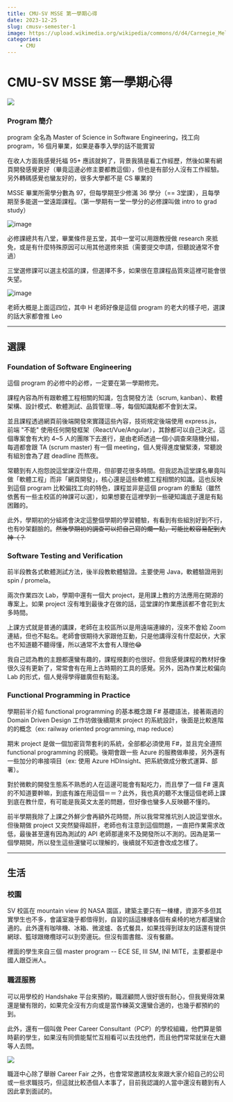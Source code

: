 ```yaml
---
title: CMU-SV MSSE 第一學期心得
date: 2023-12-25
slug: cmusv-semester-1
image: https://upload.wikimedia.org/wikipedia/commons/d/d4/Carnegie_Mellon_West_Building_23_Front_Entrance.jpg
categories:
    - CMU
---
```


# CMU-SV MSSE 第一學期心得

![](https://sv.cmu.edu/_files/images/logos/cmusv.png)

### Program 簡介

program 全名為 Master of Science in Software Engineering，找工向 program，16 個月畢業，如果是春季入學的話不能實習

在收人方面我感覺托福 95+ 應該就夠了，背景我猜是看工作經歷，然後如果有網頁開發感覺更好（畢竟這邊必修主要都教這個），但也是有部分人沒有工作經驗。另外轉碼感覺也蠻友好的，很多大學都不是 CS 畢業的

MSSE 畢業所需學分數為 97，但每學期至少修滿 36 學分（== 3堂課），且每學期至多能選一堂遠距課程。（第一學期有一堂一學分的必修課叫做 intro to grad study）

![image](https://hackmd.io/_uploads/HytTKWAUT.png)

必修課總共有八堂，畢業條件是五堂，其中一堂可以用跟教授做 research 來抵免，或是有什麼特殊原因可以用其他選修來抵（需要提交申請，但聽說通常不會過）

三堂選修課可以選主校區的課，但選擇不多，如果很在意課程品質來這裡可能會很失望。

![image](https://hackmd.io/_uploads/ry0cFZAIT.png)

老師大概是上面這四位，其中 H 老師好像是這個 program 的老大的樣子吧，選課的話大家都會推 Leo

---

## 選課

### Foundation of Software Engineering

這個 program 的必修中的必修，一定要在第一學期修完。

課程內容為所有跟軟體工程相關的知識，包含開發方法（scrum, kanban）、軟體架構、設計模式、軟體測試、品質管理...等，每個知識點都不會到太深。

並且課程透過網頁前後端開發來實踐這些內容，技術規定後端使用 express.js，前端 "不能" 使用任何開發框架（React/Vue/Angular），其餘都可以自己決定。這個專案會有大約 4~5 人的團隊下去進行，是由老師透過一個小調查來隨機分組，每週都會跟 TA (scrum master) 有一個 meeting，個人覺得進度蠻緊湊，常聽說有組別會為了趕 deadline 而熬夜。

常聽到有人抱怨說這堂課沒什麼用，但卻要花很多時間。但我認為這堂課名畢竟叫做「軟體工程」而非「網頁開發」，核心還是這些軟體工程相關的知識。這也反映到這個 program 比較偏找工向的特色，課程並非是這個 program 的重點（雖然依舊有一些主校區的神課可以選），如果想要在這裡學到一些硬知識底子還是有點困難的。

此外，學期初的分組將會決定這整個學期的學習體驗，有看到有些組別好到不行，也有吵架翻臉的。~~然後學期初的調查可以把自己寫的爛一點，可能比較容易配到大神（？~~

### Software Testing and Verification

前半段教各式軟體測試方法，後半段教軟體驗證。主要使用 Java，軟體驗證用到 spin / promela。

兩次作業四次 Lab，學期中還有一個大 project，是用課上教的方法應用在開源的專案上。如果 project 沒有堆到最後才在做的話，這堂課的作業應該都不會花到太多時間。

上課方式就是普通的講課，老師在主校區所以是用遠端連線的，沒來不會給 Zoom 連結，但也不點名。老師會很期待大家跟他互動，只是他講得沒有什麼起伏，大家也不知道聽不聽得懂，所以通常不太會有人理他😂

我自己認為教的主題都還蠻有趣的，課程規劃的也很好。但我感覺課程的教材好像很久沒有更新了，常常會有在用上古時期的工具的感覺。另外，因為作業比較偏向 Lab 的形式，個人覺得學得雖廣但有點淺。

### Functional Programming in Practice

學期前半介紹 functional programming 的基本概念跟 F# 基礎語法，接著兩週的 Domain Driven Design 工作坊做後續期末 project 的系統設計，後面是比較進階的的概念（ex: railway oriented programming, map reduce）

期末 project 是做一個加密貨幣套利的系統，全部都必須使用 F#，並且完全遵照 functional programming 的規範。後期會跟一些 Azure 的服務做串接，另外還有一些加分的串接項目（ex: 使用 Azure HDInsight、把系統做成分散式運算、部署）。

對於微軟的開發生態系不熟悉的人在這邊可能會有點吃力，而且學了一個 F# 還真的不知道要幹嘛，到底有誰在用這個＝＝？此外，我也真的聽不太懂這個老師上課到底在教什麼，有可能是我英文太差的問題，但好像也蠻多人反映聽不懂的。

前半學期我除了上課之外鮮少會再額外花時間，所以我常常推坑別人說這堂很水。但後期做 project 又突然變得超肝，老師也有注意到這個問題，一直把作業需求改低，最後甚至還有因為測試的 API 老師那邊來不及開發所以不測的。因為是第一個學期開，所以發生這些還蠻可以理解的，後續就不知道會改成怎樣了。

---

## 生活

### 校園

SV 校區在 mountain view 的 NASA 園區，建築主要只有一棟樓，資源不多但其實學生也不多，會議室幾乎都借得到，自習的話這棟樓各個有桌椅的地方都還蠻合適的。此外還有咖啡機、冰箱、微波爐、各式餐具，如果找得到球友的話還有提供網球、籃球跟橄欖球可以到旁邊玩。但沒有圖書館、沒有餐廳。

裡面的學生來自三個 master program -- ECE SE, III SM, INI MITE，主要都是中國人跟亞洲人。

### 職涯服務

可以用學校的 Handshake 平台來預約，職涯顧問人很好很有耐心，但我覺得效果還是蠻有限的，如果完全沒有方向或是當作練英文還蠻合適的，也幾乎都預約的到。

此外，還有一個叫做 Peer Career Consultant（PCP）的學校組織，他們算是領時薪的學生，如果沒有同儕能幫忙互相看可以去找他們，而且他們常常就坐在大廳等人去問。

![](https://s3.amazonaws.com/handshake.production/app/public/assets/career_fairs/40983/original/Converge2023.png?1685122906)

職涯中心除了舉辦 Career Fair 之外，也會常常邀請校友來跟大家介紹自己的公司或一些求職技巧，但這就比較憑個人本事了，目前我認識的人當中還沒有聽到有人因此拿到面試的。
